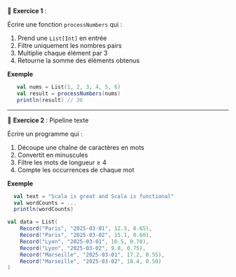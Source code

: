 
📝 **Exercice 1** : 

Écrire une fonction `processNumbers` qui :
1. Prend une `List[Int]` en entrée
2. Filtre uniquement les nombres pairs
3. Multiplie chaque élément par 3
4. Retourne la somme des éléments obtenus

**Exemple**

```scala
   val nums = List(1, 2, 3, 4, 5, 6)
   val result = processNumbers(nums)
   println(result) // 36
```
--- 
📝 **Exercice 2** : Pipeline texte

Écrire un programme qui :
1. Découpe une chaîne de caractères en mots
2. Convertit en minuscules
3. Filtre les mots de longueur ≥ 4
4. Compte les occurrences de chaque mot

**Exemple**

```scala
  val text = "Scala is great and Scala is functional"
  val wordCounts = ...
  println(wordCounts)
```

```scala
val data = List(
    Record("Paris", "2025-03-01", 12.3, 0.65),
    Record("Paris", "2025-03-02", 15.1, 0.60),
    Record("Lyon", "2025-03-01", 10.5, 0.70),
    Record("Lyon", "2025-03-02", 9.8, 0.75),
    Record("Marseille", "2025-03-01", 17.2, 0.55),
    Record("Marseille", "2025-03-02", 18.4, 0.50)
)
```